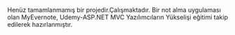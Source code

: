Henüz tamamlanmamış bir projedir.Çalışmaktadır.
Bir not alma uygulaması olan MyEvernote, Udemy-ASP.NET MVC Yazılımcıların Yükselişi eğitimi takip edilerek hazırlanmıştır.

